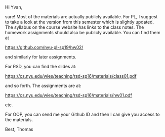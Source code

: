 Hi Yvan, 

sure! Most of the materials are actually publicly available. For PL, I 
suggest to take a look at the version from this semester which is 
slightly updated. The syllabus on the course website has links to the 
class notes. The homework assignments should also be publicly available. 
You can find them at 

https://github.com/nyu-pl-sp19/hw02/ 

and similarly for later assignments. 

For RSD, you can find the slides at: 

https://cs.nyu.edu/wies/teaching/rsd-sp16/materials/class01.pdf 

and so forth. The assignments are at: 

https://cs.nyu.edu/wies/teaching/rsd-sp16/materials/hw01.pdf 

etc. 

For OOP, you can send me your Github ID and then I can give you access 
to the materials. 

Best, 
Thomas 
